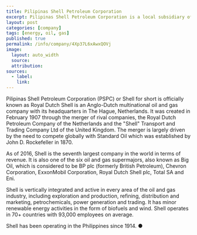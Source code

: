 ```yaml
---
title: Pilipinas Shell Petroleum Corporation
excerpt: Pilipinas Shell Petroleum Corporation is a local subsidiary of energy giant Royal Dutch Shell Plc which has been operating in the Philippines since 1914.
layout: post
categories: [company]
tags: [energy, oil, gas]
published: true
permalink: /info/company/4Xp37L6xAwxQOVj
image:
  layout: auto_width
  source: 
  attribution: 
sources:
  - label:
    link:
---
```


Pilipinas Shell Petroleum Corporation (PSPC) or Shell for short is officially known as Royal Dutch Shell is an Anglo-Dutch multinational oil and gas company with its headquarters in The Hague, Netherlands.
It was created in February 1907 through the merger of rival companies, the Royal Dutch Petroleum Company of the Netherlands and the "Shell" Transport and Trading Company Ltd of the United Kingdom.
The merger is largely driven by the need to compete globally with Standard Oil which was established by John D. Rockefeller in 1870.

As of 2016, Shell is the seventh largest company in the world in terms of revenue.
It is also one of the six oil and gas supermajors, also known as Big Oil, which is considered to be BP plc (formerly British Petroleum), Chevron Corporation, ExxonMobil Corporation, Royal Dutch Shell plc, Total SA and Eni.

Shell is vertically integrated and active in every area of the oil and gas industry, including exploration and production, refining, distribution and marketing, petrochemicals, power generation and trading. It has minor renewable energy activities in the form of biofuels and wind.
Shell operates in 70+ countries with 93,000 employees on average.

Shell has been operating in the Philippines since 1914.
&#x25cf;
